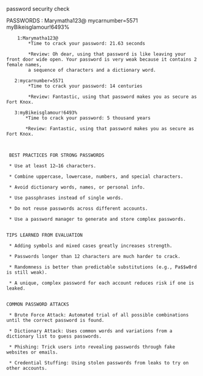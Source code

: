 password 
security
check

PASSWORDS : Marymatha123@
            mycarnumber=5571
            myBikeisglamour!6493%
            
            
        1:Marymatha123@
            *Time to crack your password: 21.63 seconds
            
            *Review: Oh dear, using that password is like leaving your front door wide open. Your password is very weak because it contains 2 female names,
            a sequence of characters and a dictionary word.
            
       2:mycarnumber=5571
            *Time to crack your password: 14 centuries
            
            *Review: Fantastic, using that password makes you as secure as Fort Knox. 
            
       3:myBikeisglamour!6493%
           *Time to crack your password: 5 thousand years
           
           *Review: Fantastic, using that password makes you as secure as Fort Knox. 
           
           
           
     BEST PRACTICES FOR STRONG PASSWORDS

     * Use at least 12–16 characters.

     * Combine uppercase, lowercase, numbers, and special characters.

     * Avoid dictionary words, names, or personal info.

     * Use passphrases instead of single words.

     * Do not reuse passwords across different accounts.

     * Use a password manager to generate and store complex passwords.
     
     
    TIPS LEARNED FROM EVALUATION

     * Adding symbols and mixed cases greatly increases strength.

     * Passwords longer than 12 characters are much harder to crack.

     * Randomness is better than predictable substitutions (e.g., Pa$$w0rd is still weak).

     * A unique, complex password for each account reduces risk if one is leaked.
     
     
    COMMON PASSWORD ATTACKS

     * Brute Force Attack: Automated trial of all possible combinations until the correct password is found.

     * Dictionary Attack: Uses common words and variations from a dictionary list to guess passwords.

     * Phishing: Trick users into revealing passwords through fake websites or emails.

     * Credential Stuffing: Using stolen passwords from leaks to try on other accounts.
